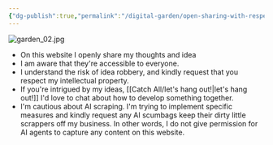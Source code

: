 ```yaml
---
{"dg-publish":true,"permalink":"/digital-garden/open-sharing-with-respect/","updated":"2023-12-06T12:30:14.094-07:00"}
---
```


![garden_02.jpg](/img/user/Attachements/garden_02.jpg)
- On this website I openly share my thoughts and idea
- I am aware that they're accessible to everyone. 
- I understand the risk of idea robbery, and kindly request that you respect my intellectual property.
- If you're intrigued by my ideas, [[Catch All/let's hang out!\|let's hang out!]] I'd love to chat about how to develop something together. 
- I'm cautious about AI scraping. I'm trying to implement specific measures and kindly request any AI scumbags keep their dirty little scrappers off my business. In other words, I do not give permission for AI agents to capture any content on this website.